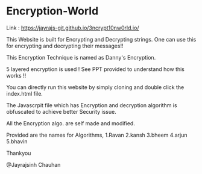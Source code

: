# Encryption-World

Link : https://jayrajs-git.github.io/3ncrypt10nw0rld.io/

This Website is built for Encrypting and Decrypting strings.
One can use this for encrypting and decrypting their messages!!

This Encryption Technique is named as Danny's Encryption.

5 layered encryption is used !
See PPT provided to understand how this works !!

You can directly run this website by simply cloning and double click the index.html file.

The Javascrpit file which has Encryption and decryption algorithm is obfuscated to achieve better Security issue.

All the Encryption algo. are self made and modified.

Provided are the names for Algorithms,
1.Ravan
2.kansh
3.bheem
4.arjun
5.bhavin

Thankyou

@Jayrajsinh Chauhan
